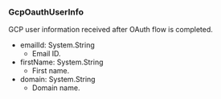 ### GcpOauthUserInfo
GCP user information received after OAuth flow is completed.

- emailId: System.String
  - Email ID.
- firstName: System.String
  - First name.
- domain: System.String
  - Domain name.
